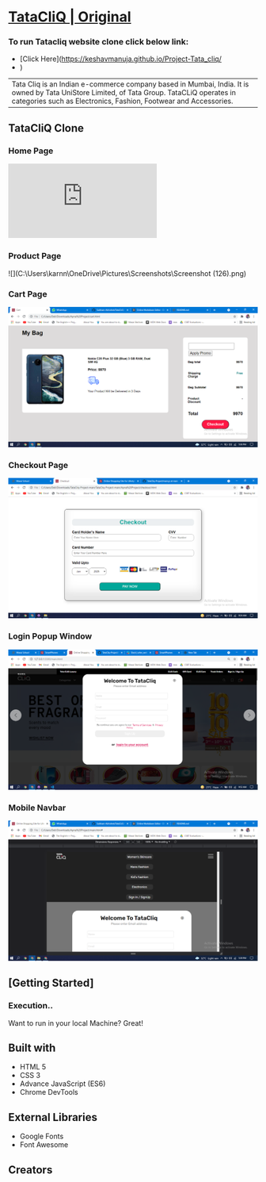 # [TataCliQ | Original](https://www.tatacliq.com/)
### To run Tatacliq website clone click below link:
- [Click Here](https://keshavmanuja.github.io/Project-Tata_cliq/
- )
<table>
<tr>
<td>
Tata Cliq is an Indian e-commerce company based in Mumbai, India. It is owned by Tata UniStore Limited, of Tata Group. TataCLiQ operates in categories such as Electronics, Fashion, Footwear and Accessories.
</td>
</tr>
</table>




## TataCliQ Clone

### Home Page

![](https://github.com/KeshavManuja/Project-Tata_cliq/blob/main/index.html)

### Product Page
![](C:\Users\karnn\OneDrive\Pictures\Screenshots\Screenshot (126).png)

### Cart Page
![](https://github.com/ProgrammerBhanu/TataCliq-Project/blob/main/images/cart.png)

### Checkout Page
![](https://github.com/ProgrammerBhanu/TataCliq-Project/blob/main/images/checkout.png)

### Login Popup Window
![](https://github.com/ProgrammerBhanu/TataCliq-Project/blob/main/images/loginpage.png)

### Mobile Navbar
![](https://github.com/ProgrammerBhanu/TataCliq-Project/blob/main/images/Mobile_nav.png)



## [Getting Started]

### Execution..
Want to run in your local Machine? Great!




## Built with 

- HTML 5
- CSS 3
- Advance JavaScript (ES6)
- Chrome DevTools

## External Libraries

- Google Fonts
- Font Awesome

## Creators

<!-- - [@Bhanu Solanki](https://github.com/KeshavManuja)
- [@Anand Gupta](https://github.com/priyabrata)
- [@Raj Savsani](https://github.com/PrafulDeore)
- [@Gokul Nair](https://github.com/Himanshu) -->
